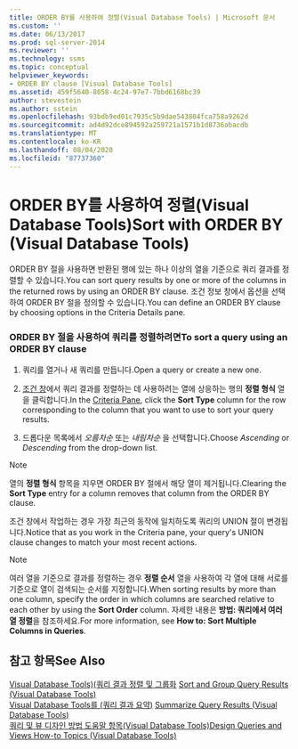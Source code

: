 ```yaml
---
title: ORDER BY를 사용하여 정렬(Visual Database Tools) | Microsoft 문서
ms.custom: ''
ms.date: 06/13/2017
ms.prod: sql-server-2014
ms.reviewer: ''
ms.technology: ssms
ms.topic: conceptual
helpviewer_keywords:
- ORDER BY clause [Visual Database Tools]
ms.assetid: 459f5640-8058-4c24-97e7-7bbd6168bc39
author: stevestein
ms.author: sstein
ms.openlocfilehash: 93bdb9ed01c7935c5b9dae543804fca758a9262d
ms.sourcegitcommit: ad4d92dce894592a259721a1571b1d8736abacdb
ms.translationtype: MT
ms.contentlocale: ko-KR
ms.lasthandoff: 08/04/2020
ms.locfileid: "87737360"
---
```

# <a name="sort-with-order-by-visual-database-tools"></a><span data-ttu-id="b29e4-102">ORDER BY를 사용하여 정렬(Visual Database Tools)</span><span class="sxs-lookup"><span data-stu-id="b29e4-102">Sort with ORDER BY (Visual Database Tools)</span></span>
  <span data-ttu-id="b29e4-103">ORDER BY 절을 사용하면 반환된 행에 있는 하나 이상의 열을 기준으로 쿼리 결과를 정렬할 수 있습니다.</span><span class="sxs-lookup"><span data-stu-id="b29e4-103">You can sort query results by one or more of the columns in the returned rows by using an ORDER BY clause.</span></span> <span data-ttu-id="b29e4-104">조건 정보 창에서 옵션을 선택하여 ORDER BY 절을 정의할 수 있습니다.</span><span class="sxs-lookup"><span data-stu-id="b29e4-104">You can define an ORDER BY clause by choosing options in the Criteria Details pane.</span></span>  
  
### <a name="to-sort-a-query-using-an-order-by-clause"></a><span data-ttu-id="b29e4-105">ORDER BY 절을 사용하여 쿼리를 정렬하려면</span><span class="sxs-lookup"><span data-stu-id="b29e4-105">To sort a query using an ORDER BY clause</span></span>  
  
1.  <span data-ttu-id="b29e4-106">쿼리를 열거나 새 쿼리를 만듭니다.</span><span class="sxs-lookup"><span data-stu-id="b29e4-106">Open a query or create a new one.</span></span>  
  
2.  <span data-ttu-id="b29e4-107">[조건 창](visual-database-tools.md)에서 쿼리 결과를 정렬하는 데 사용하려는 열에 상응하는 행의 **정렬 형식** 열을 클릭합니다.</span><span class="sxs-lookup"><span data-stu-id="b29e4-107">In the [Criteria Pane](visual-database-tools.md), click the **Sort Type** column for the row corresponding to the column that you want to use to sort your query results.</span></span>  
  
3.  <span data-ttu-id="b29e4-108">드롭다운 목록에서 *오름차순* 또는 *내림차순* 을 선택합니다.</span><span class="sxs-lookup"><span data-stu-id="b29e4-108">Choose *Ascending* or *Descending* from the drop-down list.</span></span>  
  
> [!NOTE]  
>  <span data-ttu-id="b29e4-109">열의 **정렬 형식** 항목을 지우면 ORDER BY 절에서 해당 열이 제거됩니다.</span><span class="sxs-lookup"><span data-stu-id="b29e4-109">Clearing the **Sort Type** entry for a column removes that column from the ORDER BY clause.</span></span>  
  
 <span data-ttu-id="b29e4-110">조건 창에서 작업하는 경우 가장 최근의 동작에 일치하도록 쿼리의 UNION 절이 변경됩니다.</span><span class="sxs-lookup"><span data-stu-id="b29e4-110">Notice that as you work in the Criteria pane, your query's UNION clause changes to match your most recent actions.</span></span>  
  
> [!NOTE]  
>  <span data-ttu-id="b29e4-111">여러 열을 기준으로 결과를 정렬하는 경우 **정렬 순서** 열을 사용하여 각 열에 대해 서로를 기준으로 열이 검색되는 순서를 지정합니다.</span><span class="sxs-lookup"><span data-stu-id="b29e4-111">When sorting results by more than one column, specify the order in which columns are searched relative to each other by using the **Sort Order** column.</span></span> <span data-ttu-id="b29e4-112">자세한 내용은 **방법: 쿼리에서 여러 열 정렬**을 참조하세요.</span><span class="sxs-lookup"><span data-stu-id="b29e4-112">For more information, see **How to: Sort Multiple Columns in Queries**.</span></span>  
  
## <a name="see-also"></a><span data-ttu-id="b29e4-113">참고 항목</span><span class="sxs-lookup"><span data-stu-id="b29e4-113">See Also</span></span>  
 <span data-ttu-id="b29e4-114">[Visual Database Tools&#41;&#40;쿼리 결과 정렬 및 그룹화](sort-and-group-query-results-visual-database-tools.md) </span><span class="sxs-lookup"><span data-stu-id="b29e4-114">[Sort and Group Query Results &#40;Visual Database Tools&#41;](sort-and-group-query-results-visual-database-tools.md) </span></span>  
 <span data-ttu-id="b29e4-115">[Visual Database Tools를 &#40;쿼리 결과 요약&#41;](summarize-query-results-visual-database-tools.md) </span><span class="sxs-lookup"><span data-stu-id="b29e4-115">[Summarize Query Results &#40;Visual Database Tools&#41;](summarize-query-results-visual-database-tools.md) </span></span>  
 [<span data-ttu-id="b29e4-116">쿼리 및 뷰 디자인 방법 도움말 항목&#40;Visual Database Tools&#41;</span><span class="sxs-lookup"><span data-stu-id="b29e4-116">Design Queries and Views How-to Topics &#40;Visual Database Tools&#41;</span></span>](design-queries-and-views-how-to-topics-visual-database-tools.md)  
  
  
